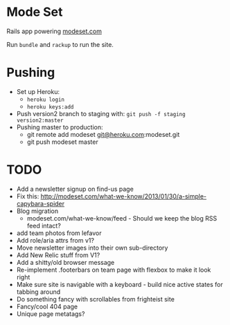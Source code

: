 Mode Set
========

Rails app powering [modeset.com](http://www.modeset.com/)

Run `bundle` and `rackup` to run the site.

Pushing
========

* Set up Heroku:
  * `heroku login`
  * `heroku keys:add`
* Push version2 branch to staging with: `git push -f staging version2:master`
* Pushing master to production:
  * git remote add modeset git@heroku.com:modeset.git
  * git push modeset master

TODO
========

* Add a newsletter signup on find-us page
* Fix this: http://modeset.com/what-we-know/2013/01/30/a-simple-capybara-spider
* Blog migration
  * modeset.com/what-we-know/feed - Should we keep the blog RSS feed intact?
* add team photos from lefavor
* Add role/aria attrs from v1?
* Move newsletter images into their own sub-directory
* Add New Relic stuff from V1?
* Add a shitty/old browser message
* Re-implement .footerbars on team page with flexbox to make it look right
* Make sure site is navigable with a keyboard - build nice active states for tabbing around
* Do something fancy with scrollables from frighteist site
* Fancy/cool 404 page
* Unique page metatags?
